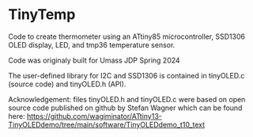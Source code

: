 # TinyTemp
Code to create thermometer using an ATtiny85 microcontroller, SSD1306 OLED display, LED, and tmp36 temperature sensor.

Code was originaly built for Umass JDP Spring 2024

The user-defined library for I2C and SSD1306 is contained in tinyOLED.c (source code) and tinyOLED.h (API).

Acknowledgement: files tinyOLED.h and tinyOLED.c were based on open source code published on github by Stefan Wagner which can be found here: https://github.com/wagiminator/ATtiny13-TinyOLEDdemo/tree/main/software/TinyOLEDdemo_t10_text
